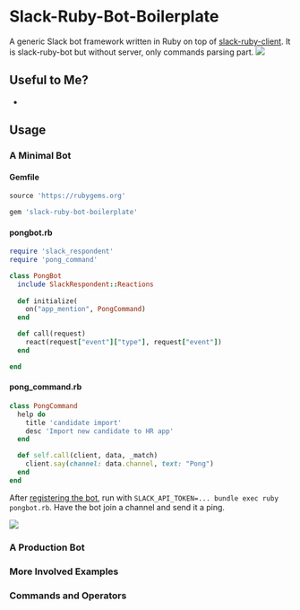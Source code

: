 Slack-Ruby-Bot-Boilerplate
==============

A generic Slack bot framework written in Ruby on top of [slack-ruby-client](https://github.com/slack-ruby/slack-ruby-client). 
It is slack-ruby-bot but without server, only commands parsing part.
![](slack.png)

## Useful to Me?
* 

## Usage

### A Minimal Bot

#### Gemfile

```ruby
source 'https://rubygems.org'

gem 'slack-ruby-bot-boilerplate'
```

#### pongbot.rb

```ruby
require 'slack_respondent'
require 'pong_command'

class PongBot 
  include SlackRespondent::Reactions
  
  def initialize(
    on("app_mention", PongCommand)
  end

  def call(request)
    react(request["event"]["type"], request["event"])
  end

end
```
#### pong_command.rb
```ruby
class PongCommand
  help do
    title 'candidate import'
    desc 'Import new candidate to HR app'
  end

  def self.call(client, data, _match)
    client.say(channel: data.channel, text: "Pong")
  end
end
```

After [registering the bot](DEPLOYMENT.md), run with `SLACK_API_TOKEN=... bundle exec ruby pongbot.rb`. Have the bot join a channel and send it a ping.

![](screenshots/demo.gif)

### A Production Bot


### More Involved Examples


### Commands and Operators

